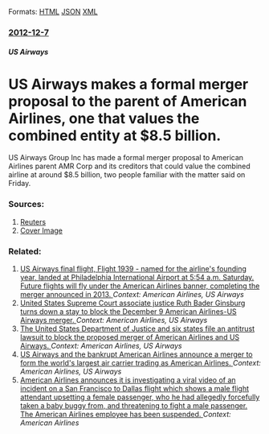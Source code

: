 
Formats: [HTML](/news/2012/12/7/us-airways-makes-a-formal-merger-proposal-to-the-parent-of-american-airlines-one-that-values-the-combined-entity-at-8-5-billion.html)  [JSON](/news/2012/12/7/us-airways-makes-a-formal-merger-proposal-to-the-parent-of-american-airlines-one-that-values-the-combined-entity-at-8-5-billion.json)  [XML](/news/2012/12/7/us-airways-makes-a-formal-merger-proposal-to-the-parent-of-american-airlines-one-that-values-the-combined-entity-at-8-5-billion.xml)  

### [2012-12-7](/news/2012/12/7/index.md)

##### US Airways
# US Airways makes a formal merger proposal to the parent of American Airlines, one that values the combined entity at $8.5 billion. 

US Airways Group Inc has made a formal merger proposal to American Airlines parent AMR Corp and its creditors that could value the combined airline at around $8.5 billion, two people familiar with the matter said on Friday.


### Sources:

1. [Reuters](https://www.reuters.com/article/2012/12/07/us-amr-pilots-idUSBRE8B614320121207)
1. [Cover Image](https://s1.reutersmedia.net/resources/r/?m=02&d=20121207&t=2&i=682427749&w=&fh=545px&fw=&ll=&pl=&sq=&r=CBRE8B61P8Y00)

### Related:

1. [US Airways final flight, Flight 1939 - named for the airline's founding year, landed at Philadelphia International Airport at 5:54 a.m. Saturday. Future flights will fly under the American Airlines banner, completing the merger announced in 2013. ](/news/2015/10/17/us-airways-final-flight-flight-1939-a-named-for-the-airline-s-founding-year-landed-at-philadelphia-international-airport-at-5-54-a-m-sa.md) _Context: American Airlines, US Airways_
2. [United States Supreme Court associate justice Ruth Bader Ginsburg turns down a stay to block the December 9 American Airlines-US Airways merger. ](/news/2013/12/7/united-states-supreme-court-associate-justice-ruth-bader-ginsburg-turns-down-a-stay-to-block-the-december-9-american-airlines-us-airways-mer.md) _Context: American Airlines, US Airways_
3. [The United States Department of Justice and six states file an antitrust lawsuit to block the proposed merger of American Airlines and US Airways. ](/news/2013/08/13/the-united-states-department-of-justice-and-six-states-file-an-antitrust-lawsuit-to-block-the-proposed-merger-of-american-airlines-and-us-ai.md) _Context: American Airlines, US Airways_
4. [US Airways and the bankrupt American Airlines announce a merger to form the world's largest air carrier trading as American Airlines. ](/news/2013/02/14/us-airways-and-the-bankrupt-american-airlines-announce-a-merger-to-form-the-world-s-largest-air-carrier-trading-as-american-airlines.md) _Context: American Airlines, US Airways_
5. [American Airlines announces it is investigating a viral video of an incident on a San Francisco to Dallas flight which shows a male flight attendant upsetting a female passenger, who he had allegedly forcefully taken a baby buggy from, and threatening to fight a male passenger. The American Airlines employee has been suspended. ](/news/2017/04/22/american-airlines-announces-it-is-investigating-a-viral-video-of-an-incident-on-a-san-francisco-to-dallas-flight-which-shows-a-male-flight-a.md) _Context: American Airlines_
